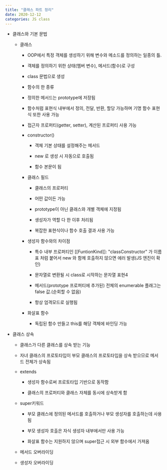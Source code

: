 ```yaml
---
title: "클래스 파트 정리"
date: 2020-12-12
categories: JS class
---
```


- 클래스와 기본 문법

  - 클래스

    - OOP에서 특정 객체를 생성하기 위해 변수와 메소드를 정의하는 일종의 틀.

    - 객체를 정의하기 위한 상태(멤버 변수), 메서드(함수)로 구성

    - class 문법으로 생성

    - 함수의 한 종류

    - 정의한 메서드는 prototype에 저장됨

    - 함수처럼 표현식 내부에서 정의, 전달, 반환, 할당 가능하며 기명 함수 표현식 또한 사용 가능

    - 접근자 프로퍼티(getter, setter), 계산된 프로퍼티 사용 가능

    - constructor()

      - 객체 기본 상태를 설정해주는 메서드

      - new 로 생성 시 자동으로 호출됨

      - 함수 본문이 됨

    - 클래스 필드

      - 클래스의 프로퍼티

      - 어떤 값이든 가능

      - prototype이 아닌 클래스와 개별 객체에 지정됨

      - 생성자가 역할 다 한 이후 처리됨

      - 복잡한 표현식이나 함수 호출 결과 사용 가능

    - 생성자 함수와의 차이점

      - 특수 내부 프로퍼티인 [[FuntionKind]]: "classConstructor" 가 이름표 처럼 붙어서 new 와 함께 호출하지 않으면 에러 발생(JS 엔진이 확인)

      - 문자열로 변환될 시 class로 시작하는 문자열 표현4

      - 메서드(prototype 프로퍼티에 추가된) 전체의 enumerable 플래그는 false 값.(순회할 수 없음)

      - 항상 엄격모드로 실행됨

    - 화살표 함수

      - 독립된 함수 만들고 this를 해당 객체에 바인딩 가능

- 클래스 상속

  - 클래스가 다른 클래스를 상속 받는 기능

  - 자녀 클래스의 프로토타입이 부모 클래스의 프로토타입을 상속 받으므로 메서드 전체가 상속됨

  - extends

    - 생성자 함수로써 프로토타입 기반으로 동작함

    - 클래스의 프로퍼티와 클래스 자체를 동시에 상속받게 함

  - super키워드

    - 부모 클래스에 정의된 메서드를 호출하거나 부모 생성자를 호출하는데 사용됨

    - 부모 생성자 호출은 자식 생성자 내부에서만 사용 가능

    - 화살표 함수는 지원하지 않으며 super접근 시 외부 함수에서 가져옴

  - 메서드 오버라이딩

  - 생성자 오버라이딩
